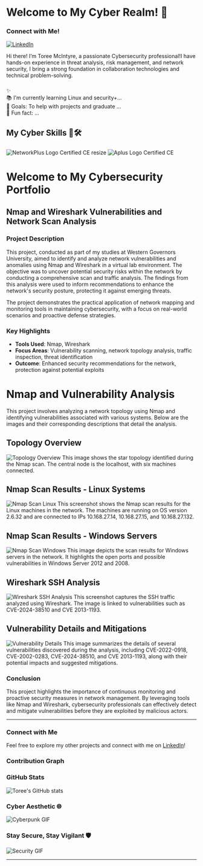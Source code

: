 # Welcome to My Cyber Realm! 👾</h1>

###
### Connect with Me!

[![LinkedIn](https://img.shields.io/badge/LinkedIn-Connect-blue?style=flat-square&logo=linkedin)](https://www.linkedin.com/in/toree-mcintyre-739095211/)

Hi there! I’m Toree McIntyre, a passionate Cybersecurity professional!I have hands-on experience in threat analysis, risk management, and network security, I bring a strong foundation in collaboration technologies and technical problem-solving. 
###

<p align="left">✨  <br>📚 I'm currently learning Linux and security+...<br>🎯 Goals: To help with projects and graduate ...<br>🎲 Fun fact: ...</p>

###


<h2 align="left">My Cyber Skills 🧠🛠️</h2>

###
![NetworkPlus Logo Certified CE resize](https://github.com/user-attachments/assets/2c127690-a08e-4c41-bdf3-3a6a6d067936)
![Aplus Logo Certified CE](https://github.com/user-attachments/assets/2628557a-0d00-444b-8f52-3e224bca43f8)

# Welcome to My Cybersecurity Portfolio

## Nmap and Wireshark Vulnerabilities and Network Scan Analysis

### Project Description
This project, conducted as part of my studies at Western Governors University, aimed to identify and analyze network vulnerabilities and anomalies using Nmap and Wireshark in a virtual lab environment. The objective was to uncover potential security risks within the network by conducting a comprehensive scan and traffic analysis. The findings from this analysis were used to inform recommendations to enhance the network's security posture, protecting it against emerging threats.

The project demonstrates the practical application of network mapping and monitoring tools in maintaining cybersecurity, with a focus on real-world scenarios and proactive defense strategies.

### Key Highlights

- **Tools Used**: Nmap, Wireshark
- **Focus Areas**: Vulnerability scanning, network topology analysis, traffic inspection, threat identification
- **Outcome**: Enhanced security recommendations for the network, protection against potential exploits
# Nmap and Vulnerability Analysis

This project involves analyzing a network topology using Nmap and identifying vulnerabilities associated with various systems. Below are the images and their corresponding descriptions that detail the analysis.

## Topology Overview
![Topology Overview](https://github.com/tmac997/tmac997/blob/main/Screenshot%202024-08-20%20214535.jpg)
This image shows the star topology identified during the Nmap scan. The central node is the localhost, with six machines connected.

## Nmap Scan Results - Linux Systems
![Nmap Scan Linux](https://github.com/tmac997/tmac997/blob/main/Screenshot%202024-08-02%20150621%20-%20Copy.jpg)
This screenshot shows the Nmap scan results for the Linux machines in the network. The machines are running on OS version 2.6.32 and are connected to IPs 10.168.27.14, 10.168.27.15, and 10.168.27.132.

## Nmap Scan Results - Windows Servers
![Nmap Scan Windows](https://github.com/tmac997/tmac997/blob/main/Screenshot%202024-07-31%20224856%20-%20Copy.jpg)
This image depicts the scan results for Windows servers in the network. It highlights the open ports and possible vulnerabilities in Windows Server 2012 and 2008.

## Wireshark SSH Analysis
![Wireshark SSH Analysis](https://github.com/tmac997/tmac997/blob/main/Screenshot%202024-08-02%20163035.jpg)
This screenshot captures the SSH traffic analyzed using Wireshark. The image is linked to vulnerabilities such as CVE-2024-38510 and CVE 2013-1193.

## Vulnerability Details and Mitigations
![Vulnerability Details](https://github.com/tmac997/tmac997/blob/main/Screenshot%202024-08-20%20214529%20-%20Copy.jpg)
This image summarizes the details of several vulnerabilities discovered during the analysis, including CVE-2022-0918, CVE-2002-0283, CVE-2024-38510, and CVE 2013-1193, along with their potential impacts and suggested mitigations.




### Conclusion
This project highlights the importance of continuous monitoring and proactive security measures in network management. By leveraging tools like Nmap and Wireshark, cybersecurity professionals can effectively detect and mitigate vulnerabilities before they are exploited by malicious actors.

---

### Connect with Me

Feel free to explore my other projects and connect with me on [LinkedIn](https://www.linkedin.com/in/toree-mcintyre-739095211/)!





### Contribution Graph

### GitHub Stats

![Toree's GitHub stats](https://github-readme-stats.vercel.app/api?username=yourusername&show_icons=true&theme=radical)

### Cyber Aesthetic 🌐

![Cyberpunk GIF](https://media.giphy.com/media/l3vR85PnGsBwu1PFK/giphy.gif)
### Stay Secure, Stay Vigilant 🛡️
![Security GIF](https://media.giphy.com/media/l2JhOVm6TDbEo7mRO/giphy.gif)

---









